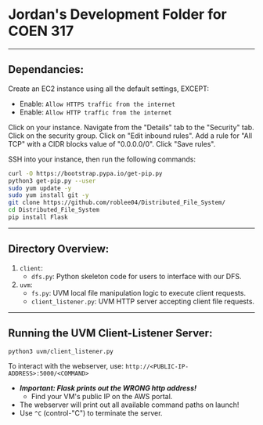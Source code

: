 # Jordan's Development Folder for COEN 317

--------------------------------------------------------------------
## Dependancies:

Create an EC2 instance using all the default settings, EXCEPT:
* Enable: `Allow HTTPS traffic from the internet`
* Enable: `Allow HTTP traffic from the internet`

Click on your instance. Navigate from the "Details" tab to the "Security" tab.
Click on the security group. Click on "Edit inbound rules".
Add a rule for "All TCP" with a CIDR blocks value of "0.0.0.0/0". Click "Save rules".

SSH into your instance, then run the following commands:

```sh
curl -O https://bootstrap.pypa.io/get-pip.py
python3 get-pip.py --user
sudo yum update -y
sudo yum install git -y
git clone https://github.com/roblee04/Distributed_File_System/
cd Distributed_File_System
pip install Flask
```

--------------------------------------------------------------------
## Directory Overview:

1. `client`:
   * `dfs.py`: Python skeleton code for users to interface with our DFS.
2. `uvm`:
   * `fs.py`: UVM local file manipulation logic to execute client requests.
   * `client_listener.py`: UVM HTTP server accepting client file requests.


--------------------------------------------------------------------
## Running the UVM Client-Listener Server:

```sh
python3 uvm/client_listener.py
```

To interact with the webserver, use: `http://<PUBLIC-IP-ADDRESS>:5000/<COMMAND>`
* ___Important: Flask prints out the WRONG http address!___
  - Find your VM's public IP on the AWS portal.
* The webserver will print out all available command paths on launch!
* Use `^C` (control-"C") to terminate the server.
